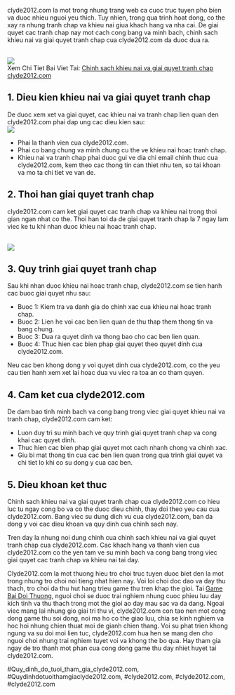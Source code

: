 <p>clyde2012.com la mot trong nhung trang web ca cuoc truc tuyen pho bien va duoc nhieu nguoi yeu thich. Tuy nhien, trong qua trinh hoat dong, co the xay ra nhung tranh chap va khieu nai giua khach hang va nha cai. De giai quyet cac tranh chap nay mot cach cong bang va minh bach, chinh sach khieu nai va giai quyet tranh chap cua clyde2012.com da duoc dua ra.</p><br><img src="https://clyde2012.com/wp-content/uploads/2025/02/chinh-sach-khieu-nai-va-giai-quyet-tranh-chap-17.webp"></br>
Xem Chi Tiet Bai Viet Tai: <a href="https://clyde2012.com/chinh-sach-khieu-nai-va-giai-quyet-tranh-chap-clyde2012-com/">Chinh sach khieu nai va giai quyet tranh chap clyde2012.com</a><h2>1. Dieu kien khieu nai va giai quyet tranh chap</h2><p>De duoc xem xet va giai quyet, cac khieu nai va tranh chap lien quan den clyde2012.com phai dap ung cac dieu kien sau:<br><img src="https://clyde2012.com/wp-content/uploads/2025/02/chinh-sach-khieu-nai-va-giai-quyet-tranh-chap-16.webp"></br><ul>
<li>Phai la thanh vien cua clyde2012.com.</li>
<li>Phai co bang chung va minh chung cu the ve khieu nai hoac tranh chap.</li>
<li>Khieu nai va tranh chap phai duoc gui ve dia chi email chinh thuc cua clyde2012.com, kem theo cac thong tin can thiet nhu ten, so tai khoan va mo ta chi tiet ve van de.</li>
</ul><h2>2. Thoi han giai quyet tranh chap</h2><p>clyde2012.com cam ket giai quyet cac tranh chap va khieu nai trong thoi gian ngan nhat co the. Thoi han toi da de giai quyet tranh chap la 7 ngay lam viec ke tu khi nhan duoc khieu nai hoac tranh chap.</p><br><img src="https://clyde2012.com/wp-content/uploads/2025/02/tac-gia-11.webp"></br><h2>3. Quy trinh giai quyet tranh chap</h2><p>Sau khi nhan duoc khieu nai hoac tranh chap, clyde2012.com se tien hanh cac buoc giai quyet nhu sau:<ul>
<li>Buoc 1: Kiem tra va danh gia do chinh xac cua khieu nai hoac tranh chap.</li>
<li>Buoc 2: Lien he voi cac ben lien quan de thu thap them thong tin va bang chung.</li>
<li>Buoc 3: Dua ra quyet dinh va thong bao cho cac ben lien quan.</li>
<li>Buoc 4: Thuc hien cac bien phap giai quyet theo quyet dinh cua clyde2012.com.</li>
</ul><p>Neu cac ben khong dong y voi quyet dinh cua clyde2012.com, co the yeu cau tien hanh xem xet lai hoac dua vu viec ra toa an co tham quyen.</p><h2>4. Cam ket cua clyde2012.com</h2><p>De dam bao tinh minh bach va cong bang trong viec giai quyet khieu nai va tranh chap, clyde2012.com cam ket:<ul>
<li>Luon duy tri su minh bach ve quy trinh giai quyet tranh chap va cong khai cac quyet dinh.</li>
<li>Thuc hien cac bien phap giai quyet mot cach nhanh chong va chinh xac.</li>
<li>Giu bi mat thong tin cua cac ben lien quan trong qua trinh giai quyet va chi tiet lo khi co su dong y cua cac ben.</li>
</ul><h2>5. Dieu khoan ket thuc</h2><p>Chinh sach khieu nai va giai quyet tranh chap cua clyde2012.com co hieu luc tu ngay cong bo va co the duoc dieu chinh, thay doi theo yeu cau cua clyde2012.com. Bang viec su dung dich vu cua clyde2012.com, ban da dong y voi cac dieu khoan va quy dinh cua chinh sach nay.</p><p>Tren day la nhung noi dung chinh cua chinh sach khieu nai va giai quyet tranh chap cua clyde2012.com. Cac khach hang va thanh vien cua clyde2012.com co the yen tam ve su minh bach va cong bang trong viec giai quyet cac tranh chap va khieu nai tai day.</p><p>Clyde2012.com la mot thuong hieu tro choi truc tuyen duoc biet den la mot trong nhung tro choi noi tieng nhat hien nay. Voi loi choi doc dao va day thu thach, tro choi da thu hut hang trieu game thu tren khap the gioi. Tai <a href="https://clyde2012.com/">Game Bai Doi Thuong</a>, nguoi choi se duoc trai nghiem nhung cuoc phieu luu day kich tinh va thu thach trong mot the gioi ao day mau sac va da dang. Ngoai viec mang lai nhung gio giai tri thu vi, clyde2012.com con tao nen mot cong dong game thu soi dong, noi ma ho co the giao luu, chia se kinh nghiem va hoc hoi nhung chien thuat moi de gianh chien thang. Voi su phat trien khong ngung va su doi moi lien tuc, clyde2012.com hua hen se mang den cho nguoi choi nhung trai nghiem tuyet voi va khong the bo qua. Hay tham gia ngay de tro thanh mot phan cua cong dong game thu day nhiet huyet tai clyde2012.com.</p>
#Quy_dinh_do_tuoi_tham_gia_clyde2012.com, #Quydinhdotuoithamgiaclyde2012.com, #clyde2012.com, #clyde2012.com, #clyde2012.com

